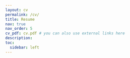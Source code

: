 ```yaml
---
layout: cv
permalink: /cv/
title: Resume
nav: true
nav_order: 5
cv_pdf: cv.pdf # you can also use external links here
description:
toc:
  sidebar: left
---
```

